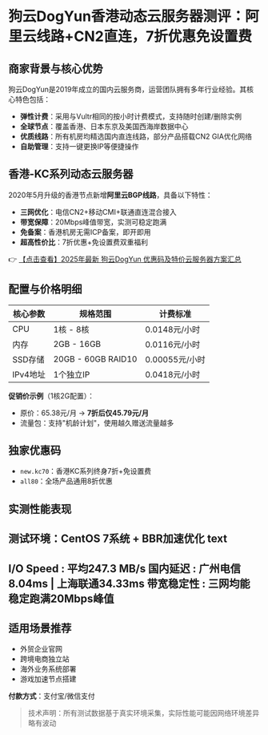 # 狗云DogYun香港动态云服务器测评：阿里云线路+CN2直连，7折优惠免设置费

## 商家背景与核心优势
狗云DogYun是2019年成立的国内云服务商，运营团队拥有多年行业经验。其核心特色包括：
- **弹性计费**：采用与Vultr相同的按小时计费模式，支持随时创建/删除实例
- **全球节点**：覆盖香港、日本东京及美国西海岸数据中心
- **优质线路**：所有机房均精选国内直连线路，部分产品搭载CN2 GIA优化网络
- **自助管理**：支持一键更换IP等便捷操作

## 香港-KC系列动态云服务器
2020年5月升级的香港节点新增**阿里云BGP线路**，具备以下特性：
- **三网优化**：电信CN2+移动CMI+联通直连混合接入
- **带宽保障**：20Mbps峰值带宽，实测可稳定跑满
- **免备案**：香港机房无需ICP备案，即开即用
- **超高性价比**：7折优惠+免设置费双重福利

👉 [【点击查看】2025年最新 狗云DogYun 优惠码及特价云服务器方案汇总](https://bit.ly/DogYun)

## 配置与价格明细
| 核心参数        | 规格范围                | 计费标准       |
|-----------------|-------------------------|----------------|
| CPU             | 1核 - 8核              | 0.0148元/小时  |
| 内存            | 2GB - 16GB             | 0.0116元/小时  |
| SSD存储         | 20GB - 60GB RAID10      | 0.00055元/小时 |
| IPv4地址        | 1个独立IP              | 0.0418元/小时  |

**促销价示例**（1核2G配置）：
- 原价：65.38元/月 → **7折后仅45.79元/月**
- 流量包：支持"机龄计划"，使用越久赠送流量越多

## 独家优惠码
- `new.kc70`：香港KC系列终身7折+免设置费
- `all80`：全场产品通用8折优惠

## 实测性能表现
测试环境：CentOS 7系统 + BBR加速优化
text
----------------------------------------------------------------------
 I/O Speed          : 平均247.3 MB/s
 国内延迟           : 广州电信8.04ms | 上海联通34.33ms
 带宽稳定性         : 三网均能稳定跑满20Mbps峰值
----------------------------------------------------------------------

## 适用场景推荐
- 外贸企业官网
- 跨境电商独立站
- 海外业务系统部署
- 游戏加速节点搭建

**付款方式**：支付宝/微信支付

> 技术声明：所有测试数据基于真实环境采集，实际性能可能因网络环境差异略有波动